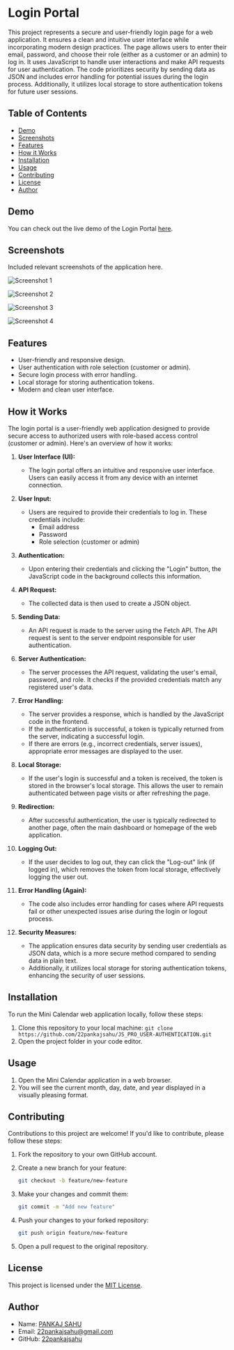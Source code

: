 # Login Portal

This project represents a secure and user-friendly login page for a web application. It ensures a clean and intuitive user interface while incorporating modern design practices. The page allows users to enter their email, password, and choose their role (either as a customer or an admin) to log in. It uses JavaScript to handle user interactions and make API requests for user authentication. The code prioritizes security by sending data as JSON and includes error handling for potential issues during the login process. Additionally, it utilizes local storage to store authentication tokens for future user sessions.

## Table of Contents

- [Demo](#demo)
- [Screenshots](#screenshots)
- [Features](#features)
- [How it Works](#how-it-works)
- [Installation](#installation)
- [Usage](#usage)
- [Contributing](#contributing)
- [License](#license)
- [Author](#author)

## Demo

You can check out the live demo of the Login Portal [here](https://22pankajsahu.github.io/JS_PRO_USER-AUTHENTICATION/).

## Screenshots

Included relevant screenshots of the application here.

![Screenshot 1](https://github.com/22pankajsahu/JS_PRO_USER-AUTHENTICATION/assets/135128502/68638665-b41d-431f-a23f-c75504776bc8)

![Screenshot 2](https://github.com/22pankajsahu/JS_PRO_USER-AUTHENTICATION/assets/135128502/9cf45847-daea-409c-8cc3-01fcb4901b99)

![Screenshot 3](https://github.com/22pankajsahu/JS_PRO_USER-AUTHENTICATION/assets/135128502/b7d5d469-d54d-4bca-a7f3-e2177307be95)

![Screenshot 4](https://github.com/22pankajsahu/JS_PRO_USER-AUTHENTICATION/assets/135128502/3ea94f95-c041-4b4b-84eb-7b8a83840e81)

## Features

- User-friendly and responsive design.
- User authentication with role selection (customer or admin).
- Secure login process with error handling.
- Local storage for storing authentication tokens.
- Modern and clean user interface.

## How it Works

The login portal is a user-friendly web application designed to provide secure access to authorized users with role-based access control (customer or admin). Here's an overview of how it works:

1. **User Interface (UI):**
   - The login portal offers an intuitive and responsive user interface. Users can easily access it from any device with an internet connection.

2. **User Input:**
   - Users are required to provide their credentials to log in. These credentials include:
     - Email address
     - Password
     - Role selection (customer or admin)

3. **Authentication:**
   - Upon entering their credentials and clicking the "Login" button, the JavaScript code in the background collects this information.

4. **API Request:**
   - The collected data is then used to create a JSON object.

5. **Sending Data:**
   - An API request is made to the server using the Fetch API. The API request is sent to the server endpoint responsible for user authentication.

6. **Server Authentication:**
   - The server processes the API request, validating the user's email, password, and role. It checks if the provided credentials match any registered user's data.

7. **Error Handling:**
   - The server provides a response, which is handled by the JavaScript code in the frontend.
   - If the authentication is successful, a token is typically returned from the server, indicating a successful login.
   - If there are errors (e.g., incorrect credentials, server issues), appropriate error messages are displayed to the user.

8. **Local Storage:**
   - If the user's login is successful and a token is received, the token is stored in the browser's local storage. This allows the user to remain authenticated between page visits or after refreshing the page.

9. **Redirection:**
   - After successful authentication, the user is typically redirected to another page, often the main dashboard or homepage of the web application.

10. **Logging Out:**
    - If the user decides to log out, they can click the "Log-out" link (if logged in), which removes the token from local storage, effectively logging the user out.

11. **Error Handling (Again):**
    - The code also includes error handling for cases where API requests fail or other unexpected issues arise during the login or logout process.

12. **Security Measures:**
    - The application ensures data security by sending user credentials as JSON data, which is a more secure method compared to sending data in plain text.
    - Additionally, it utilizes local storage for storing authentication tokens, enhancing the security of user sessions.

## Installation

To run the Mini Calendar web application locally, follow these steps:

1. Clone this repository to your local machine: `git clone https://github.com/22pankajsahu/JS_PRO_USER-AUTHENTICATION.git`
2. Open the project folder in your code editor.

## Usage

1. Open the Mini Calendar application in a web browser.
2. You will see the current month, day, date, and year displayed in a visually pleasing format.

## Contributing

Contributions to this project are welcome! If you'd like to contribute, please follow these steps:

1. Fork the repository to your own GitHub account.

2. Create a new branch for your feature:

   ```bash
   git checkout -b feature/new-feature
   ```

3. Make your changes and commit them:

   ```bash
   git commit -m "Add new feature"
   ```

4. Push your changes to your forked repository:

   ```bash
   git push origin feature/new-feature
   ```

5. Open a pull request to the original repository.

## License

This project is licensed under the [MIT License](LICENSE).

## Author

- Name: [PANKAJ SAHU](https://linkedin.com/in/22pankajsahu)
- Email: [22pankajsahu@gmail.com](mailto:22pankajsahu@gmail.com)
- GitHub: [22pankajsahu](https://github.com/22pankajsahu)
